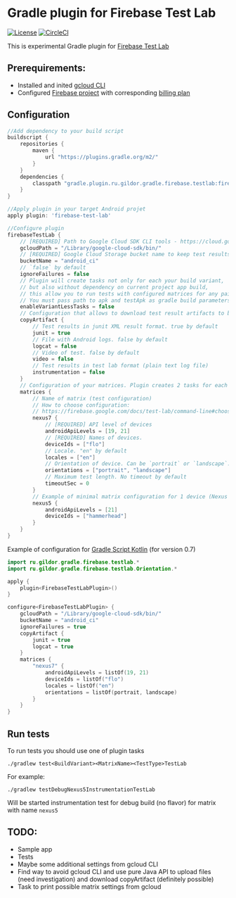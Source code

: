 # Gradle plugin for Firebase Test Lab

[![License](https://img.shields.io/badge/License-Apache%202.0-yellowgreen.svg)](https://www.apache.org/licenses/LICENSE-2.0)
[![CircleCI](https://img.shields.io/circleci/project/github/gildor/gradle-firebase-test-lab-plugin/master.svg)](https://circleci.com/gh/gildor/gradle-firebase-test-lab-plugin)

This is experimental Gradle plugin for [Firebase Test Lab](https://firebase.google.com/docs/test-lab/)

## Prerequirements:
- Installed and inited [gcloud CLI](https://cloud.google.com/sdk/gcloud/)
- Configured [Firebase project](https://console.firebase.google.com/) with corresponding [billing plan](https://firebase.google.com/pricing/)

## Configuration

```groovy
//Add dependency to your build script
buildscript {
    repositories {
        maven {
            url "https://plugins.gradle.org/m2/"
        }
    }
    dependencies {
        classpath "gradle.plugin.ru.gildor.gradle.firebase.testlab:firebase-test-lab:0.1.1"
    }
}

//Apply plugin in your target Android projet
apply plugin: 'firebase-test-lab'

//Configure plugin
firebaseTestLab {
    // [REQUIRED] Path to Google Cloud SDK CLI tools - https://cloud.google.com/sdk/gcloud/
    gcloudPath = "/Library/google-cloud-sdk/bin/"
    // [REQUIRED] Google Cloud Storage bucket name to keep test results
    bucketName = "android_ci"
    // `false` by default
    ignoreFailures = false
    // Plugin will create tasks not only for each your build variant, 
    // but also without dependency on current project app build, 
    // this allow you to run tests with configured matrices for any pair of apk and test apk
    // You must pass path to apk and testApk as gradle build parameters -Papk and -PtestApk. false by default 
    enableVariantLessTasks = false
    // Configuration that allows to download test result artifacts to build dir
    copyArtifact {
        // Test results in junit XML result format. true by default
        junit = true
        // File with Android logs. false by default
        logcat = false
        // Video of test. false by default
        video = false
        // Test results in test lab format (plain text log file)
        instrumentation = false
    }
    // Configuration of your matrices. Plugin creates 2 tasks for each matrix (for instrumentation and robo tests)
    matrices {
        // Name of matrix (test configuration)
        // How to choose configuration:
        // https://firebase.google.com/docs/test-lab/command-line#choosing_test_configurations
        nexus7 {
            // [REQUIRED] API level of devices
            androidApiLevels = [19, 21]
            // [REQUIRED] Names of devices.
            deviceIds = ["flo"]
            // Locale. "en" by default
            locales = ["en"]
            // Orientation of device. Can be `portrait` or `landscape`. Portrait by default
            orientations = ["portrait", "landscape"]
            // Maximum test length. No timeout by default
            timeoutSec = 0
        }
        // Example of minimal matrix configuration for 1 device (Nexus 5 with API Level 21)
        nexus5 {
            androidApiLevels = [21]
            deviceIds = ["hammerhead"]
        }
    }
}
```

Example of configuration for [Gradle Script Kotlin](https://github.com/gradle/gradle-script-kotlin) (for version 0.7)
```kotlin
import ru.gildor.gradle.firebase.testlab.*
import ru.gildor.gradle.firebase.testlab.Orientation.*

apply {
    plugin<FirebaseTestLabPlugin>()
}

configure<FirebaseTestLabPlugin> {
    gcloudPath = "/Library/google-cloud-sdk/bin/"
    bucketName = "android_ci"
    ignoreFailures = true
    copyArtifact {
        junit = true
        logcat = true
    }
    matrices {
        "nexus7" {
            androidApiLevels = listOf(19, 21)
            deviceIds = listOf("flo")
            locales = listOf("en")
            orientations = listOf(portrait, landscape)
        }
    }
}
```

## Run tests
To run tests you should use one of plugin tasks
```
./gradlew test<BuildVariant><MatrixName><TestType>TestLab
```
For example:
```
./gradlew testDebugNexus5InstrumentationTestLab
```
Will be started instrumentation test for debug build (no flavor) for matrix with name `nexus5`

## TODO:
- Sample app
- Tests
- Maybe some additional settings from gcloud CLI
- Find way to avoid gcloud CLI and use pure Java API to upload files (need investigation) and download copyArtifact (definitely possible)
- Task to print possible matrix settings from gcloud

